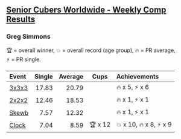 <style>table {white-space: nowrap;}</style>

## [Senior Cubers Worldwide - Weekly Comp Results](/scw-comp/results/)
### Greg Simmons

<span style="white-space: nowrap;">🏆 = overall winner</span>, <span style="white-space: nowrap;">💥 = overall record (age group)</span>, <span style="white-space: nowrap;">🔥 = PR average</span>, <span style="white-space: nowrap;">⚡ = PR single</span>.

| Event | Single | Average | Cups | Achievements|
| :-- | --: | --: | :--: | :-- |
| [3x3x3](333.md) | 17.83 | 20.79 |  | 🔥 x 5, ⚡ x 6 |
| [2x2x2](222.md) | 12.46 | 18.53 |  | 🔥 x 1, ⚡ x 1 |
| [Skewb](skewb.md) | 7.57 | 12.32 |  | 🔥 x 1, ⚡ x 1 |
| [Clock](clock.md) | 7.04 | 8.59 | 🏆 x 12 | 💥 x 10, 🔥 x 8, ⚡ x 9 |

<!-- Global site tag (gtag.js) - Google Analytics -->
<script async src="https://www.googletagmanager.com/gtag/js?id=UA-86348435-3"></script>
<script>window.dataLayer = window.dataLayer || []; function gtag() {dataLayer.push(arguments);} gtag('js', new Date()); gtag('config', 'UA-86348435-3');</script>
